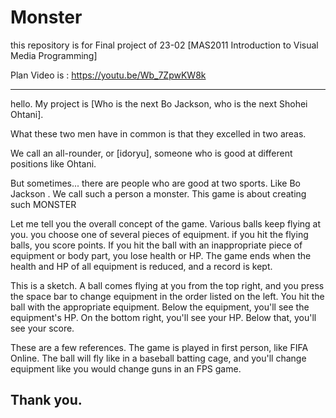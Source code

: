 # Monster
this repository is for Final project of 23-02 [MAS2011 Introduction to Visual Media Programming]


Plan Video is : https://youtu.be/Wb_7ZpwKW8k


---
hello. My project is [Who is the next Bo Jackson, who is the next Shohei Ohtani].

What these two men have in common is that they excelled in two areas.

We call an all-rounder, or [idoryu],
someone who is good at different positions like Ohtani.

But sometimes...
there are people who are good at two sports. Like Bo Jackson . We call such a person a monster.
This game is about creating such MONSTER

Let me tell you the overall concept of the game.
Various balls keep flying at you. you choose one of several pieces of equipment. if you hit the flying balls, you score points. If you hit the ball with an inappropriate piece of equipment or body part, you lose health or HP.
The game ends when the health and HP of all equipment is reduced, and a record is kept.

This is a sketch. A ball comes flying at you from the top right, and you press the space bar to change equipment in the order listed on the left. You hit the ball with the appropriate equipment. Below the equipment, you'll see the equipment's HP. On the bottom right, you'll see your HP. Below that, you'll see your score.

These are a few references. The game is played in first person, like FIFA Online. The ball will fly like in a baseball batting cage, and you'll change equipment like you would change guns in an FPS game.

Thank you.
---
